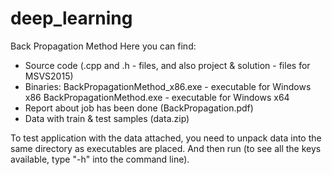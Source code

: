 # deep_learning
Back Propagation Method
Here you can find:
* Source code (.cpp and .h - files, and also project & solution - files for MSVS2015)
* Binaries:
  BackPropagationMethod_x86.exe - executable for Windows x86
  BackPropagationMethod.exe - executable for Windows x64
* Report about job has been done (BackPropagation.pdf) 
* Data with train & test samples (data.zip)

To test application with the data attached, you need to unpack data into the same directory as executables are placed.
And then run (to see all the keys available, type "-h" into the command line).
